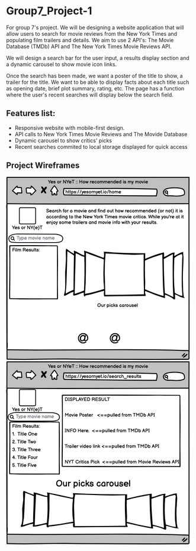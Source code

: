 # Group7_Project-1

For group 7's project. We will be designing a website application that will allow users to search for movie reviews from the New York Times and populating film trailers and details. We aim to use 2 API's: The Movie Database (TMDb) API and The New York Times Movie Reviews API. 

We will design a search bar for the user input, a results display section and a dynamic carousel to show movie icon links.  

Once the search has been made, we want a poster of the title to show, a trailer for the title. We want to be able to display facts about each title such as opening date, brief plot summary, rating, etc. The page has a function where the user's recent searches will display below the search field. 

## Features list:

* Responsive website with mobile-first design.
* API calls to New York Times Movie Reviews and The Movide Database
* Dynamic carousel to show critics' picks 
* Recent searches commited to local storage displayed for quick access

## Project Wireframes
![Project Homepage](/assets/images/Latest_Wireframe_Homepage.png)
![Project Results Page](/assets/images/Latest_Wireframe_Search_Results.png)
